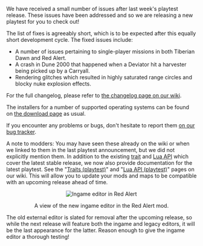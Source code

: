 We have received a small number of issues after last week's playtest release. These issues have been addressed and so we are releasing a new playtest for you to check out!

The list of fixes is agreeably short, which is to be expected after this equally short development cycle. The fixed issues include:

* A number of issues pertaining to single-player missions in both Tiberian Dawn and Red Alert.
* A crash in Dune 2000 that happened when a Deviator hit a harvester being picked up by a Carryall.
* Rendering glitches which resulted in highly saturated range circles and blocky nuke explosion effects.

For the full changelog, please refer to [the changelog page on our wiki](https://github.com/OpenRA/OpenRA/wiki/Historical-Changelogs).

The installers for a number of supported operating systems can be found on [the download page](/download/) as usual.

If you encounter any problems or bugs, don't hesitate to report them [on our bug tracker](http://bugs.openra.net).

A note to modders: You may have seen these already on the wiki or when we linked to them in the last playtest announcement, but we did not explicitly mention them. In addition to the existing [trait](http://wiki.openra.net/Traits) and [Lua API](http://wiki.openra.net/Lua-API)  which cover the latest stable release, we now also provide documentation for the latest playtest. See the "[Traits (playtest)](http://wiki.openra.net/Traits-(playtest))" and "[Lua API (playtest)](http://wiki.openra.net/Lua-API-(playtest))" pages on our wiki. This will allow you to update your mods and maps to be compatible with an upcoming release ahead of time.

<div style="text-align:center" markdown="1">

![Ingame editor in Red Alert](/images/news/20150531-ra-editor.png)

A view of the new ingame editor in the Red Alert mod.
</div>

The old external editor is slated for removal after the upcoming release, so while the next release will feature both the ingame and legacy editors, it will be the last appearance for the latter. Reason enough to give the ingame editor a thorough testing!
